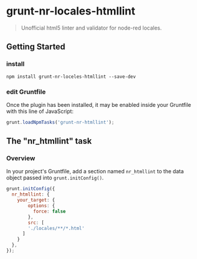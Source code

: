 # grunt-nr-locales-htmllint

> Unofficial html5 linter and validator for node-red locales.

## Getting Started

### install
```shell
npm install grunt-nr-loceles-htmllint --save-dev
```

### edit Gruntfile
Once the plugin has been installed, it may be enabled inside your Gruntfile with this line of JavaScript:

```js
grunt.loadNpmTasks('grunt-nr-htmllint');
```

## The "nr_htmllint" task

### Overview
In your project's Gruntfile, add a section named `nr_htmllint` to the data object passed into `grunt.initConfig()`.

```js
grunt.initConfig({
  nr_htmllint: {
    your_target: {
	    options: {
	      force: false
	    },
	    src: [
        './locales/**/*.html'
      ]
    }
  },
});
```
